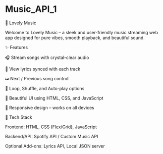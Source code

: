 # Music_API_1
🎵 Lovely Music

Welcome to Lovely Music – a sleek and user-friendly music streaming web app designed for pure vibes, smooth playback, and beautiful sound.

✨ Features

🎧 Stream songs with crystal-clear audio

📝 View lyrics synced with each track

⏭ Next / Previous song control

🔁 Loop, Shuffle, and Auto-play options

🎨 Beautiful UI using HTML, CSS, and JavaScript

📱 Responsive design – works on all devices


🚀 Tech Stack

Frontend: HTML, CSS (Flex/Grid), JavaScript

Backend/API: Spotify API / Custom Music API

Optional Add-ons: Lyrics API, Local JSON server
